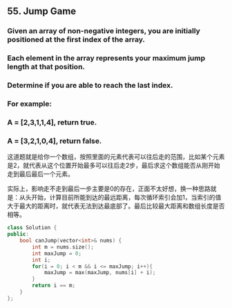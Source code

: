 ## 55. Jump Game ##
### Given an array of non-negative integers, you are initially positioned at the first index of the array. ###

### Each element in the array represents your maximum jump length at that position. ###

### Determine if you are able to reach the last index. ###
### For example: ###
### A = [2,3,1,1,4], return true. ###

### A = [3,2,1,0,4], return false. ###

这道题就是给你一个数组，按照里面的元素代表可以往后走的范围，比如某个元素是2，就代表从这个位置开始最多可以往后走2步，最后求这个数组能否从刚开始走到最后最后一个元素。

实际上，影响走不走到最后一步主要是0的存在，正面不太好想，换一种思路就是：从头开始，计算目前所能到达的最远距离，每次循环索引会加1，当索引的值大于最大的距离时，就代表无法到达最底部了。最后比较最大距离和数组长度是否相等。
```cpp
class Solution {
public:
    bool canJump(vector<int>& nums) {
        int m = nums.size();
        int maxJump = 0;
        int i;
        for(i = 0; i < m && i <= maxJump; i++){
            maxJump = max(maxJump, nums[i] + i);
        }
        return i == m;
    }
};
```